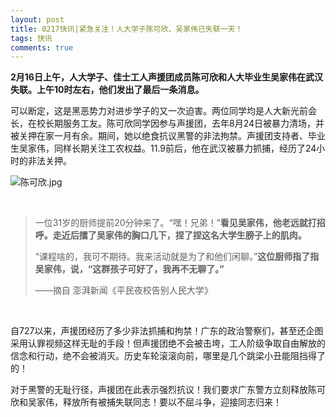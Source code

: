 ```yaml
---
layout: post
title: 0217快讯|紧急关注！人大学子陈可欣、吴家伟已失联一天！
tags: 快讯
comments: true
---
```


**2月16日上午，人大学子、佳士工人声援团成员陈可欣和人大毕业生吴家伟在武汉失联。上午10时左右，他们发出了最后一条消息。**

可以断定，这是黑恶势力对进步学子的又一次迫害。两位同学均是人大新光前会长，在校长期服务工友。陈可欣同学因参与声援团，去年8月24日被暴力清场，并被关押在家一月有余。期间，她以绝食抗议黑警的非法拘禁。声援团支持者、毕业生吴家伟，同样长期关注工农权益。11.9前后，他在武汉被暴力抓捕，经历了24小时的非法关押。

![陈可欣.jpg](https://i.loli.net/2019/02/17/5c68cadee3554.jpg)

<br/>

<blockquote>

一位31岁的厨师提前20分钟来了。“嘿！兄弟！”<b>看见吴家伟，他老远就打招呼。走近后擂了吴家伟的胸口几下，捏了捏这名大学生膀子上的肌肉。</b>

“课程啥的，我可不期待。我来活动就是为了和他们闲聊。”<b>这位厨师指了指吴家伟，说，“这群孩子可好了，我再不无聊了。”</b>
  
——摘自 澎湃新闻《平民夜校告别人民大学》

</blockquote>
  
<br/>

自727以来，声援团经历了多少非法抓捕和拘禁！广东的政治警察们，甚至还企图采用认罪视频这样无耻的手段！但声援团绝不会被击垮，工人阶级争取自由解放的信念和行动，绝不会被消灭。历史车轮滚滚向前，哪里是几个跳梁小丑能阻挡得了的！

对于黑警的无耻行径，声援团在此表示强烈抗议！我们要求广东警方立刻释放陈可欣和吴家伟，释放所有被捕失联同志！要以不屈斗争，迎接同志归来！
